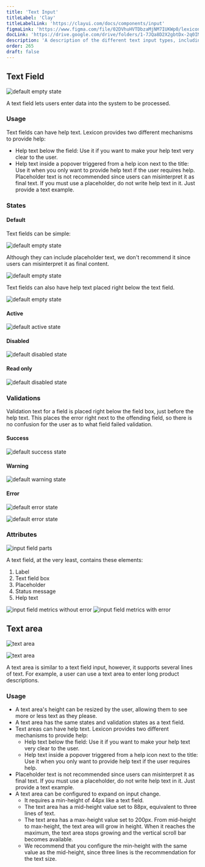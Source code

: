 ```yaml
---
title: 'Text Input'
titleLabel: 'Clay'
titleLabelLink: 'https://clayui.com/docs/components/input'
figmaLink: 'https://www.figma.com/file/02DVhuHVTDbzaMjNM7IUKWp0/lexicon?node-id=6033%3A2985'
docLink: 'https://drive.google.com/drive/folders/1-7JQa8D2X2gbtDx-2q0IMWwwV73wSeTE?usp=sharing'
description: 'A description of the different text input types, including usage and validation states.'
order: 265
draft: false
---
```


## Text Field

![default empty state](/images/lexicon/Input.jpg)
<br/>

A text field lets users enter data into the system to be processed.

### Usage

Text fields can have help text. Lexicon provides two different mechanisms to provide help:

-   Help text below the field: Use it if you want to make your help text very clear to the user.
-   Help text inside a popover triggered from a help icon next to the title: Use it when you only want to provide help text if the user requires help. Placeholder text is not recommended since users can misinterpret it as final text. If you must use a placeholder, do not write help text in it. Just provide a text example.

### States

#### Default

Text fields can be simple:

![default empty state](/images/lexicon/Input.jpg)

Although they can include placeholder text, we don't recommend it since users can misinterpret it as final content.

![default empty state](/images/lexicon/Inputplaceholder.jpg)

Text fields can also have help text placed right below the text field.

![default empty state](/images/lexicon/InputHelpText.jpg)

#### Active

![default active state](/images/lexicon/InputSimpleFocus.jpg)

#### Disabled

![default disabled state](/images/lexicon/InputDisabled.jpg)

#### Read only

![default disabled state](/images/lexicon/InputReadOnly.jpg)

### Validations

Validation text for a field is placed right below the field box, just before the help text. This places the error right next to the offending field, so there is no confusion for the user as to what field failed validation.

#### Success

![default success state](/images/lexicon/InputSuccess.jpg)

#### Warning

![default warning state](/images/lexicon/InputWarning.jpg)

#### Error

![default error state](/images/lexicon/InputError.jpg)

![default error state](/images/lexicon/InputHelpTextError.jpg)

### Attributes

![input field parts](/images/lexicon/InputParts.jpg)

A text field, at the very least, contains these elements:

1. Label
2. Text field box
3. Placeholder
4. Status message
5. Help text

![input field metrics without error](/images/lexicon/InputMetrics.jpg)
![input field metrics with error](/images/lexicon/InputErrorMetrics.jpg)

## Text area

![text area](/images/lexicon/InputTextArea.jpg)

![text area](/images/lexicon/InputTextAreaHelpText.jpg)
<br/>

A text area is similar to a text field input, however, it supports several lines of text. For example, a user can use a text area to enter long product descriptions.

### Usage

-   A text area's height can be resized by the user, allowing them to see more or less text as they please.
-   A text area has the same states and validation states as a text field.
-   Text areas can have help text. Lexicon provides two different mechanisms to provide help:
    -   Help text below the field: Use it if you want to make your help text very clear to the user.
    -   Help text inside a popover triggered from a help icon next to the title: Use it when you only want to provide help text if the user requires help.
-   Placeholder text is not recommended since users can misinterpret it as final text. If you must use a placeholder, do not write help text in it. Just provide a text example.
-   A text area can be configured to expand on input change.
    -   It requires a min-height of 44px like a text field.
    -   The text area has a mid-height value set to 88px, equivalent to three lines of text.
    -   The text area has a max-height value set to 200px. From mid-height to max-height, the text area will grow in height. When it reaches the maximum, the text area stops growing and the vertical scroll bar becomes available.
    -   We recommend that you configure the min-height with the same value as the mid-height, since three lines is the recommendation for the text size.
